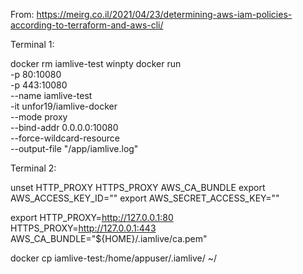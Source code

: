 From: https://meirg.co.il/2021/04/23/determining-aws-iam-policies-according-to-terraform-and-aws-cli/

Terminal 1:

docker rm iamlive-test
winpty docker run \
  -p 80:10080 \
  -p 443:10080 \
  --name iamlive-test \
  -it unfor19/iamlive-docker \
  --mode proxy \
  --bind-addr 0.0.0.0:10080 \
  --force-wildcard-resource \
  --output-file "/app/iamlive.log"


Terminal 2:

unset HTTP_PROXY HTTPS_PROXY AWS_CA_BUNDLE
export AWS_ACCESS_KEY_ID=""
export AWS_SECRET_ACCESS_KEY=""
 
export HTTP_PROXY=http://127.0.0.1:80 \
       HTTPS_PROXY=http://127.0.0.1:443 \
       AWS_CA_BUNDLE="${HOME}/.iamlive/ca.pem"

docker cp iamlive-test:/home/appuser/.iamlive/ ~/
